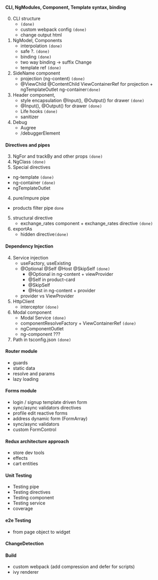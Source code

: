#### CLI, NgModules, Component, Template syntax, binding
0) CLI structure 
   - `(done)`
   - custom webpack config `(done)`
   - change output html
1) NgModel, Components 
   - interpolation `(done)`
   - safe ?. `(done)`
   - binding `(done)`
   - two way binding -> suffix Change
   - template ref `(done)`
1) SideName component 
   - projection (ng-content)  `(done)`
   - @ViewChild @ContentChild ViewContainerRef for projection +  ngTemplateOutlet ng-container`(done)` 
2) Header component, 
   - style encapsulation @Input(), @Output() for drawer `(done)`
   - @Input(), @Output() for drawer `(done)`
   - Life hooks `(done)`
   - sanitizer
3) Debug
    - Augree
    - /debuggerElement   

#### Directives and pipes
3) NgFor and trackBy and other props `(done)`
3) NgClass `(done)`
3) Special directives 
  - ng-template `(done)`
  - ng-container `(done)`
  - ngTemplateOutlet
4) pure/impure pipe
  - products filter pipe `done`
5) structural directive
   - exchange_rates component + exchange_rates directive `(done)`
6) exportAs
   - hidden directive`(done)`

#### Dependency Injection
4) Service injection 
    - useFactory, useExisting
    - @Optional @Self @Host @SkipSelf  `(done)`
       - @Optional in ng-content + viewProvider
       - @Self in product-card
       - @SkipSelf
       - @Host in ng-content + provider
    - provider vs ViewProvider
4) HttpClient
    - interceptor `(done)`
4) Modal component
    - Modal Service `(done)`
    - componentResolveFactory + ViewContainerRef `(done)`
    - ngComponentOutlet 
    - ng-component ???
4) Path in tsconfig.json `(done)`    

#### Router module
   - guards 
   - static data
   - resolve and params
   - lazy loading

#### Forms module 
   - login / signup template driven form 
   - sync/async validators directives
   - profile edit reactive forms
   - address dynamic form (FormArray)
   - sync/async validators
   - custom FormControl

#### Redux architecture approach
   - store dev tools
   - effects 
   - cart entities 

#### Unit Testing 
   - Testing pipe
   - Testing directives
   - Testing component
   - Testing service
   - coverage

#### e2e Testing
   - from page object to widget


#### ChangeDetection
   

#### Build 
  - custom webpack  (add compression and defer for scripts)
  - ivy renderer 

